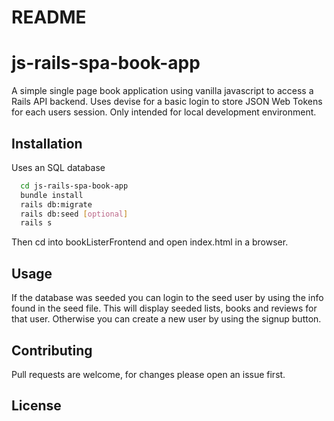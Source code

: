 # README

# js-rails-spa-book-app
A simple single page book application using vanilla javascript to access a Rails API backend. Uses devise for a basic login to store JSON Web Tokens for each users session. Only intended for local development environment.

## Installation
 Uses an SQL database

```bash
  cd js-rails-spa-book-app
  bundle install
  rails db:migrate
  rails db:seed [optional]
  rails s
```
Then cd into bookListerFrontend and open index.html in a browser.

## Usage
If the database was seeded you can login to the seed user by using the info found in the seed file. This will display seeded lists, books and reviews for that user. Otherwise you can create a new user by using the signup button.

## Contributing
Pull requests are welcome, for changes please open an issue first.

## License
